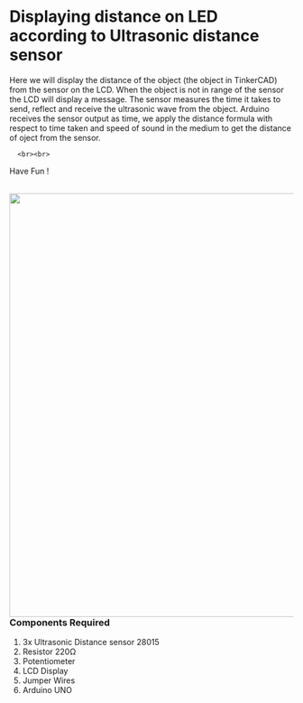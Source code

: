 <h1>Displaying distance on LED according to Ultrasonic distance sensor</h1>

<div>
    <p>Here we will display the distance of the object (the object in TinkerCAD) from the sensor on the LCD. 
       When the object is not in range of the sensor the LCD will display a message. The sensor measures the time it takes to send, reflect and receive the ultrasonic wave from the object.
       Arduino receives the sensor output as time, we apply the distance formula with respect to time taken and speed of sound in the medium to get the distance of oject from the sensor.
 
      <br><br>  
      
  Have Fun !</p>
    <br>
    <img width=750 align=right src="https://github.com/Zayd1602/Dive-into-Electronics/blob/main/Intermediate%201/Displaying%20distance%20on%20LED%20according%20to%20Ultrasonic%20distance%20sensor/circuit.jpg">
  <h3>Components Required</h3>
  <ol>
    <li>3x Ultrasonic Distance sensor 28015</li>
    <li>Resistor 220Ω</li>
    <li>Potentiometer</li>
    <li>LCD Display</li>
    <li>Jumper Wires</li>
    <li>Arduino UNO</li>
  </ol>
    
</div>

